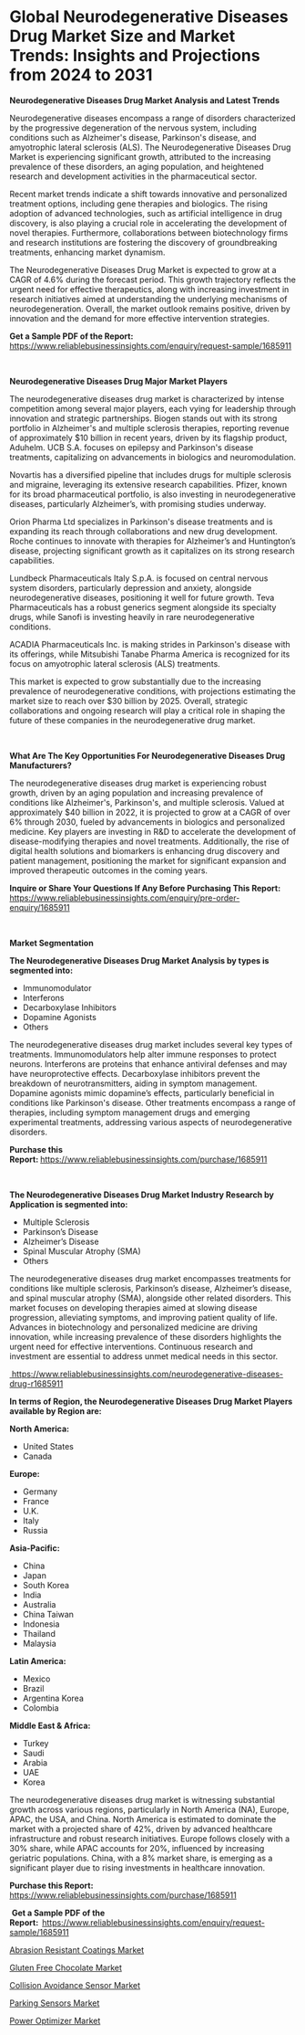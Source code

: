 <p><h1>Global Neurodegenerative Diseases Drug Market Size and Market Trends: Insights and Projections from 2024 to 2031</h1></p><p><strong>Neurodegenerative Diseases Drug Market Analysis and Latest Trends</strong></p>
<p><p>Neurodegenerative diseases encompass a range of disorders characterized by the progressive degeneration of the nervous system, including conditions such as Alzheimer's disease, Parkinson's disease, and amyotrophic lateral sclerosis (ALS). The Neurodegenerative Diseases Drug Market is experiencing significant growth, attributed to the increasing prevalence of these disorders, an aging population, and heightened research and development activities in the pharmaceutical sector.</p><p>Recent market trends indicate a shift towards innovative and personalized treatment options, including gene therapies and biologics. The rising adoption of advanced technologies, such as artificial intelligence in drug discovery, is also playing a crucial role in accelerating the development of novel therapies. Furthermore, collaborations between biotechnology firms and research institutions are fostering the discovery of groundbreaking treatments, enhancing market dynamism.</p><p>The Neurodegenerative Diseases Drug Market is expected to grow at a CAGR of 4.6% during the forecast period. This growth trajectory reflects the urgent need for effective therapeutics, along with increasing investment in research initiatives aimed at understanding the underlying mechanisms of neurodegeneration. Overall, the market outlook remains positive, driven by innovation and the demand for more effective intervention strategies.</p></p>
<p><strong>Get a Sample PDF of the Report:&nbsp;</strong> <a href="https://www.reliablebusinessinsights.com/enquiry/request-sample/1685911?utm_campaign=1119&utm_medium=2&utm_source=Github&utm_content=ia&utm_term=17122024&utm_id=neurodegenerative-diseases-drug">https://www.reliablebusinessinsights.com/enquiry/request-sample/1685911</a></p>
<p>&nbsp;</p>
<p><strong>Neurodegenerative Diseases Drug Major Market Players</strong></p>
<p><p>The neurodegenerative diseases drug market is characterized by intense competition among several major players, each vying for leadership through innovation and strategic partnerships. Biogen stands out with its strong portfolio in Alzheimer's and multiple sclerosis therapies, reporting revenue of approximately $10 billion in recent years, driven by its flagship product, Aduhelm. UCB S.A. focuses on epilepsy and Parkinson's disease treatments, capitalizing on advancements in biologics and neuromodulation.</p><p>Novartis has a diversified pipeline that includes drugs for multiple sclerosis and migraine, leveraging its extensive research capabilities. Pfizer, known for its broad pharmaceutical portfolio, is also investing in neurodegenerative diseases, particularly Alzheimer’s, with promising studies underway.</p><p>Orion Pharma Ltd specializes in Parkinson's disease treatments and is expanding its reach through collaborations and new drug development. Roche continues to innovate with therapies for Alzheimer’s and Huntington’s disease, projecting significant growth as it capitalizes on its strong research capabilities.</p><p>Lundbeck Pharmaceuticals Italy S.p.A. is focused on central nervous system disorders, particularly depression and anxiety, alongside neurodegenerative diseases, positioning it well for future growth. Teva Pharmaceuticals has a robust generics segment alongside its specialty drugs, while Sanofi is investing heavily in rare neurodegenerative conditions.</p><p>ACADIA Pharmaceuticals Inc. is making strides in Parkinson's disease with its offerings, while Mitsubishi Tanabe Pharma America is recognized for its focus on amyotrophic lateral sclerosis (ALS) treatments.</p><p>This market is expected to grow substantially due to the increasing prevalence of neurodegenerative conditions, with projections estimating the market size to reach over $30 billion by 2025. Overall, strategic collaborations and ongoing research will play a critical role in shaping the future of these companies in the neurodegenerative drug market.</p></p>
<p>&nbsp;</p>
<p><strong>What Are The Key Opportunities For Neurodegenerative Diseases Drug Manufacturers?</strong></p>
<p><p>The neurodegenerative diseases drug market is experiencing robust growth, driven by an aging population and increasing prevalence of conditions like Alzheimer's, Parkinson's, and multiple sclerosis. Valued at approximately $40 billion in 2022, it is projected to grow at a CAGR of over 6% through 2030, fueled by advancements in biologics and personalized medicine. Key players are investing in R&D to accelerate the development of disease-modifying therapies and novel treatments. Additionally, the rise of digital health solutions and biomarkers is enhancing drug discovery and patient management, positioning the market for significant expansion and improved therapeutic outcomes in the coming years.</p></p>
<p><strong>Inquire or Share Your Questions If Any Before Purchasing This Report:</strong> <a href="https://www.reliablebusinessinsights.com/enquiry/pre-order-enquiry/1685911?utm_campaign=1119&utm_medium=2&utm_source=Github&utm_content=ia&utm_term=17122024&utm_id=neurodegenerative-diseases-drug">https://www.reliablebusinessinsights.com/enquiry/pre-order-enquiry/1685911</a></p>
<p>&nbsp;</p>
<p><strong>Market Segmentation</strong></p>
<p><strong>The Neurodegenerative Diseases Drug Market Analysis by types is segmented into:</strong></p>
<p><ul><li>Immunomodulator</li><li>Interferons</li><li>Decarboxylase Inhibitors</li><li>Dopamine Agonists</li><li>Others</li></ul></p>
<p><p>The neurodegenerative diseases drug market includes several key types of treatments. Immunomodulators help alter immune responses to protect neurons. Interferons are proteins that enhance antiviral defenses and may have neuroprotective effects. Decarboxylase inhibitors prevent the breakdown of neurotransmitters, aiding in symptom management. Dopamine agonists mimic dopamine’s effects, particularly beneficial in conditions like Parkinson's disease. Other treatments encompass a range of therapies, including symptom management drugs and emerging experimental treatments, addressing various aspects of neurodegenerative disorders.</p></p>
<p><strong>Purchase this Report:&nbsp;</strong><a href="https://www.reliablebusinessinsights.com/purchase/1685911?utm_campaign=1119&utm_medium=2&utm_source=Github&utm_content=ia&utm_term=17122024&utm_id=neurodegenerative-diseases-drug">https://www.reliablebusinessinsights.com/purchase/1685911</a></p>
<p>&nbsp;</p>
<p><strong>The Neurodegenerative Diseases Drug Market Industry Research by Application is segmented into:</strong></p>
<p><ul><li>Multiple Sclerosis</li><li>Parkinson’s Disease</li><li>Alzheimer’s Disease</li><li>Spinal Muscular Atrophy (SMA)</li><li>Others</li></ul></p>
<p><p>The neurodegenerative diseases drug market encompasses treatments for conditions like multiple sclerosis, Parkinson’s disease, Alzheimer’s disease, and spinal muscular atrophy (SMA), alongside other related disorders. This market focuses on developing therapies aimed at slowing disease progression, alleviating symptoms, and improving patient quality of life. Advances in biotechnology and personalized medicine are driving innovation, while increasing prevalence of these disorders highlights the urgent need for effective interventions. Continuous research and investment are essential to address unmet medical needs in this sector.</p></p>
<p><a href="https://www.reliablebusinessinsights.com/neurodegenerative-diseases-drug-r1685911?utm_campaign=1119&utm_medium=2&utm_source=Github&utm_content=ia&utm_term=17122024&utm_id=neurodegenerative-diseases-drug">&nbsp;https://www.reliablebusinessinsights.com/neurodegenerative-diseases-drug-r1685911</a></p>
<p><strong>In terms of Region, the Neurodegenerative Diseases Drug Market Players available by Region are:</strong></p>
<p>
    <p> <strong> North America: </strong>
        <ul>
            <li>United States</li>
            <li>Canada</li>
        </ul>
        </p> 
    <p> <strong> Europe: </strong>
        <ul>
            <li>Germany</li>
            <li>France</li>
            <li>U.K.</li>
            <li>Italy</li>
            <li>Russia</li>
        </ul>
        </p> 
    <p> <strong> Asia-Pacific: </strong>
        <ul>
            <li>China</li>
            <li>Japan</li>
            <li>South Korea</li>
            <li>India</li>
            <li>Australia</li>
            <li>China Taiwan</li>
            <li>Indonesia</li>
            <li>Thailand</li>
            <li>Malaysia</li>
        </ul>
        </p> 
    <p> <strong> Latin America: </strong>
        <ul>
            <li>Mexico</li>
            <li>Brazil</li>
            <li>Argentina Korea</li>
            <li>Colombia</li>
        </ul>
        </p> 
    <p> <strong> Middle East & Africa: </strong>
        <ul>
            <li>Turkey</li>
            <li>Saudi</li>
            <li>Arabia</li>
            <li>UAE</li>
            <li>Korea</li>
        </ul>
    </p>
    </p>
<p><p>The neurodegenerative diseases drug market is witnessing substantial growth across various regions, particularly in North America (NA), Europe, APAC, the USA, and China. North America is estimated to dominate the market with a projected share of 42%, driven by advanced healthcare infrastructure and robust research initiatives. Europe follows closely with a 30% share, while APAC accounts for 20%, influenced by increasing geriatric populations. China, with a 8% market share, is emerging as a significant player due to rising investments in healthcare innovation.</p></p>
<p><strong>Purchase this Report: </strong><a href="https://www.reliablebusinessinsights.com/purchase/1685911?utm_campaign=1119&utm_medium=2&utm_source=Github&utm_content=ia&utm_term=17122024&utm_id=neurodegenerative-diseases-drug">https://www.reliablebusinessinsights.com/purchase/1685911</a></p>
<p>&nbsp;<strong>Get a Sample PDF of the Report:&nbsp;&nbsp;</strong><a href="https://www.reliablebusinessinsights.com/enquiry/request-sample/1685911?utm_campaign=1119&utm_medium=2&utm_source=Github&utm_content=ia&utm_term=17122024&utm_id=neurodegenerative-diseases-drug">https://www.reliablebusinessinsights.com/enquiry/request-sample/1685911</a></p>
<p><strong></strong></p>
<p><p><a href="https://www.linkedin.com/pulse/a-mkt-nova-vc8zf?utm_campaign=1119&utm_medium=2&utm_source=Github&utm_content=ia&utm_term=17122024&utm_id=neurodegenerative-diseases-drug">Abrasion Resistant Coatings Market</a></p><p><a href="https://www.linkedin.com/pulse/market-trends-growth-gluten-free-chocolate-industry-79-cagr-hmyie?utm_campaign=1119&utm_medium=2&utm_source=Github&utm_content=ia&utm_term=17122024&utm_id=neurodegenerative-diseases-drug">Gluten Free Chocolate Market</a></p><p><a href="https://www.linkedin.com/pulse/global-collision-avoidance-sensor-market-product-types-applications-kzwme?utm_campaign=1119&utm_medium=2&utm_source=Github&utm_content=ia&utm_term=17122024&utm_id=neurodegenerative-diseases-drug">Collision Avoidance Sensor Market</a></p><p><a href="https://www.linkedin.com/pulse/in-depth-report-parking-sensors-market-types-applications-kktwe?utm_campaign=1119&utm_medium=2&utm_source=Github&utm_content=ia&utm_term=17122024&utm_id=neurodegenerative-diseases-drug">Parking Sensors Market</a></p><p><a href="https://www.linkedin.com/pulse/in-depth-power-optimizer-market-research-comprehensive-insights-ptrhe?utm_campaign=1119&utm_medium=2&utm_source=Github&utm_content=ia&utm_term=17122024&utm_id=neurodegenerative-diseases-drug">Power Optimizer Market</a></p></p>